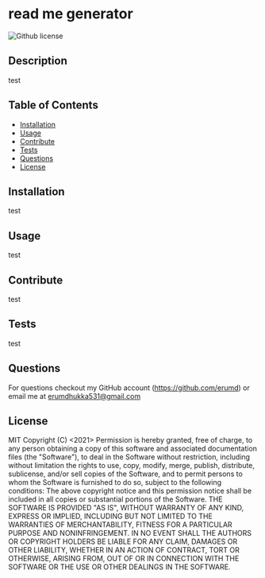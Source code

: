 # read me generator
![Github license](https://img.shields.io/badge/license-MIT-blue.svg)
## Description
test

## Table of Contents
* [Installation](#installation)
* [Usage](#usage)
* [Contribute](#contribution)
* [Tests](#tests)
* [Questions](#questions)
* [License](#license)

## Installation
test

## Usage 
test

## Contribute
test

## Tests
test

## Questions
For questions checkout my GitHub account (https://github.com/erumd) or email me at erumdhukka531@gmail.com 

## License
MIT
Copyright (C) <2021>  <Erum>
      Permission is hereby granted, free of charge, to any person obtaining a copy
      of this software and associated documentation files (the "Software"), to deal
      in the Software without restriction, including without limitation the rights
      to use, copy, modify, merge, publish, distribute, sublicense, and/or sell
      copies of the Software, and to permit persons to whom the Software is
      furnished to do so, subject to the following conditions:
      The above copyright notice and this permission notice shall be included in all
      copies or substantial portions of the Software.
      THE SOFTWARE IS PROVIDED "AS IS", WITHOUT WARRANTY OF ANY KIND, EXPRESS OR
      IMPLIED, INCLUDING BUT NOT LIMITED TO THE WARRANTIES OF MERCHANTABILITY,
      FITNESS FOR A PARTICULAR PURPOSE AND NONINFRINGEMENT. IN NO EVENT SHALL THE
      AUTHORS OR COPYRIGHT HOLDERS BE LIABLE FOR ANY CLAIM, DAMAGES OR OTHER
      LIABILITY, WHETHER IN AN ACTION OF CONTRACT, TORT OR OTHERWISE, ARISING FROM,
      OUT OF OR IN CONNECTION WITH THE SOFTWARE OR THE USE OR OTHER DEALINGS IN THE
      SOFTWARE.

